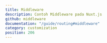 ```yaml
---
title: Middleware
description: Contoh Middleware pada Nuxt.js
github: middleware
documentation: "/guide/routing#middleware"
category: customization
position: 206
---
```

